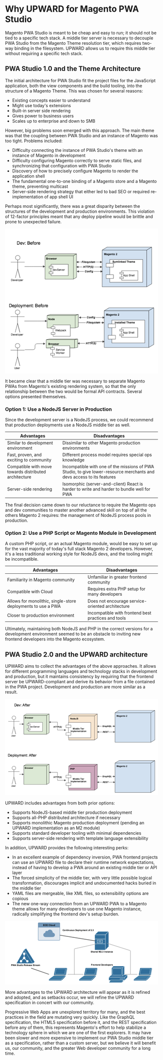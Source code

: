 # Why UPWARD for Magento PWA Studio

Magento PWA Studio is meant to be cheap and easy to run; it should not be tied to a specific tech stack. A middle tier server is necessary to decouple PWA Studio from the Magento Theme resolution tier, which requires two-way binding in the filesystem. UPWARD allows us to require this middle tier without requiring a specific tech stack.

## PWA Studio 1.0 and the Theme Architecture

The initial architecture for PWA Studio fit the project files for the JavaScript application, both the view components and the build tooling, into the structure of a Magento Theme. This was chosen for several reasons:

- Existing concepts easier to understand
- Might use today's extensions
- Built-in server side rendering
- Gives power to business users
- Scales up to enterprise and down to SMB

However, big problems soon emerged with this approach. The main theme was that the coupling between PWA Studio and an instance of Magento was too tight. Problems included:

- Difficulty connecting the instance of PWA Studio's theme with an instance of Magento in development
- Difficulty configuring Magento correctly to serve static files, and synchronizing that configuration with PWA Studio
- Discovery of how to precisely configure Magento to render the application shell
- The fundamental one-to-one binding of a Magento store and a Magento theme, preventing multicast
- Server-side rendering strategy that either led to bad SEO or required re-implementation of app shell UI

Perhaps most significantly, there was a great disparity between the structures of the development and production environments. This violation of 12-factor principles meant that any deploy pipeline would be brittle and prone to unexpected failure.

![Illustration of the tight coupling](tight_coupling.png)

It became clear that a middle tier was necessary to separate Magento PWAs from Magento's existing rendering system, so that the only relationship between the two would be formal API contracts. Several options presented themselves.

### Option 1: Use a NodeJS Server in Production

Since the development server is a NodeJS process, we could recommend that production deployments use a NodeJS middle tier as well.

| Advantages | Disadvantages |
| ---------- | ------------- |
| Similar to development environment | Dissimilar to other Magento production environments
| Fast, proven, and exciting to community | Different process model requires special ops knowledge
| Compatible with move towards distributed architecture | Incompatible with one of the missions of PWA Studio, to give lower-resource merchants and devs access to its features
| Server-side rendering | Isomorphic (server-and-client) React is harder to write and harder to bundle well for PWA

The final decision came down to our reluctance to require the Magento ops and dev communities to master another advanced skill on top of all the others Magento 2 requires: the management of NodeJS process pools in production. 

### Option 2: Use a PHP Script or Magento Module in Development

A custom PHP script, or an actual Magento module, would be easy to set up for the vast majority of today's full stack Magento 2 developers. However, it's a less traditional working style for NodeJS devs, and the tooling might be incompatible.

| Advantages | Disadvantages |
| ---------- | ------------- |
| Familiarity in Magento community | Unfamiliar in greater frontend community |
| Compatible with Cloud | Requires extra PHP setup for many developers |
| Allows for monolithic, single-store deployments to use a PWA | Does not encourage service-oriented architecture |
| Closer to production environment | Incompatible with frontend best practices and tools |

Ultimately, maintaining both NodeJS and PHP in the correct versions for a development environment seemed to be an obstacle to inviting new frontend developers into the Magento ecosystem.

## PWA Studio 2.0 and the UPWARD architecture

UPWARD aims to collect the advantages of the above approaches. It allows for different programming languages and technology stacks in development and production, but it maintains consistency by requiring that the frontend server be UPWARD-compliant and derive its behavior from a file contained in the PWA project. Development and production are more similar as a result.

![Looser coupling and more similar envs](looser_coupling_and_similar_envs.png)

UPWARD includes advantages from both prior options:

- Supports NodeJS-based middle tier production deployment
- Supports all-PHP distributed architecture if necessary
- Supports monolithic Magento production deployment (pending an UPWARD implementation as an M2 module)
- Supports standard developer tooling with minimal dependencies
- Supports server-side rendering with template language extensibility

In addition, UPWARD provides the following interesting perks:

- In an excellent example of dependency inversion, PWA frontend projects can use an UPWARD file to declare their runtime network expectations, instead of having to develop a PWA around an existing middle tier or API layer
- The forced simplicity of the middle tier, with very little possible logical transformation, discourages implicit and undocumented hacks buried in the middle tier
- YAML files are mergeable, like XML files, so extensibility options are copious
- The new one-way connection from an UPWARD PWA to a Magento theme allows for many developers to use one Magento instance, radically simplifying the frontend dev's setup burden.

![Many-to-one diagram](many_to_one_ci.png)

More advantages to the UPWARD architecture will appear as it is refined and adopted, and as setbacks occur, we will refine the UPWARD specification in concert with our community.

Progressive Web Apps are unexplored territory for many, and the best practices in the field are mutating very quickly. Like the GraphQL specification, the HTML5 specification before it, and the REST specification before any of them, this represents Magento's effort to help stabilize a technology sphere in which we are one of the first explorers. It may have been slower and more expensive to implement our PWA Studio middle tier as a specification, rather than a custom server, but we believe it will benefit us, our community, and the greater Web developer community for a long time.
